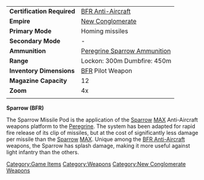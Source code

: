 |                            |                                                                          |
| -------------------------- | ------------------------------------------------------------------------ |
| **Certification Required** | [BFR Anti-Aircraft](/BFR_Anti-Aircraft "wikilink")                       |
| **Empire**                 | [New Conglomerate](/New_Conglomerate "wikilink")                         |
| **Primary Mode**           | Homing missiles                                                          |
| **Secondary Mode**         | \-                                                                       |
| **Ammunition**             | [Peregrine Sparrow Ammunition](/Peregrine_Sparrow_Ammunition "wikilink") |
| **Range**                  | Lockon: 300m Dumbfire: 450m                                              |
| **Inventory Dimensions**   | [BFR](/BFR "wikilink") Pilot Weapon                                      |
| **Magazine Capacity**      | 12                                                                       |
| **Zoom**                   | 4x                                                                       |
|                            |                                                                          |

**Sparrow (BFR)**

The Sparrow Missile Pod is the application of the
[Sparrow](/Sparrow "wikilink") [MAX](/MAX "wikilink") Anti-Aircraft
weapons platform to the [Peregrine](/Peregrine "wikilink"). The system
has been adapted for rapid fire release of its clip of missiles, but at
the cost of significantly less damage per missile than the
[Sparrow](/Sparrow "wikilink") [MAX](/MAX "wikilink"). Unique among the
[BFR Anti-Aircraft](/BFR_Anti-Aircraft "wikilink") weapons, the Sparrow
has splash damage, making it more useful against light infantry than the
others.

[Category:Game Items](/Category:Game_Items "wikilink")
[Category:Weapons](/Category:Weapons "wikilink") [Category:New
Conglomerate Weapons](/Category:New_Conglomerate_Weapons "wikilink")
